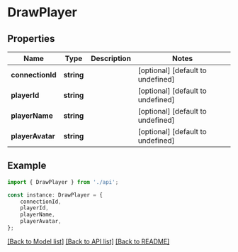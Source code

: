 # DrawPlayer


## Properties

Name | Type | Description | Notes
------------ | ------------- | ------------- | -------------
**connectionId** | **string** |  | [optional] [default to undefined]
**playerId** | **string** |  | [optional] [default to undefined]
**playerName** | **string** |  | [optional] [default to undefined]
**playerAvatar** | **string** |  | [optional] [default to undefined]

## Example

```typescript
import { DrawPlayer } from './api';

const instance: DrawPlayer = {
    connectionId,
    playerId,
    playerName,
    playerAvatar,
};
```

[[Back to Model list]](../README.md#documentation-for-models) [[Back to API list]](../README.md#documentation-for-api-endpoints) [[Back to README]](../README.md)
